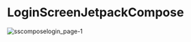 # LoginScreenJetpackCompose

![sscomposelogin_page-1](https://github.com/cugo15/LoginScreenJetpackCompose/assets/70814057/94c51c4a-110c-45b6-8f80-5a5c4f435d18)
